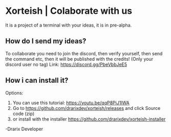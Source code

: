 # Xorteish | Colaborate with us
It is a project of a terminal with your ideas, it is in pre-alpha.

## How do I send my ideas?
To collaborate you need to join the discord, then verify yourself, then send the command etc, then it will be published with the credits! (Only your discord user no tag)
Link:
https://discord.gg/PbeVbbJeE5

## How i can install it?
Options:
1. You can use this tutorial: https://youtu.be/qqP8PiJ1lWA
2. Go to https://github.com/drarixdev/xorteish/releases and click Source code (zip)
3. or install with the installer https://github.com/drarixdev/xorteish-installer


-Drarix Developer

